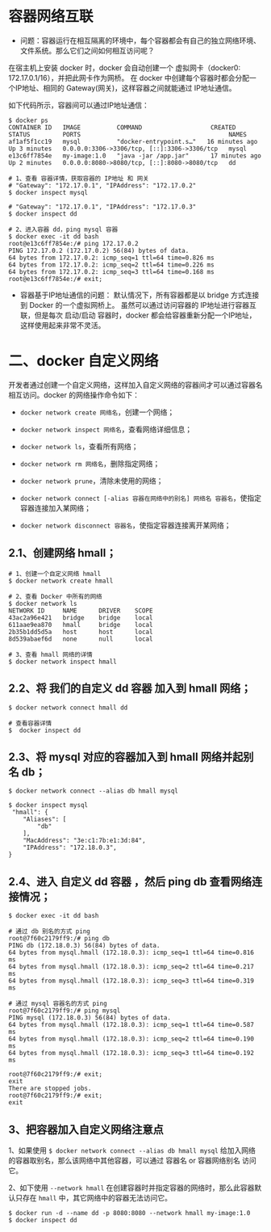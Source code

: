 # 容器网络互联
- 问题：容器运行在相互隔离的环境中，每个容器都会有自己的独立网络环境、文件系统。那么它们之间如何相互访问呢？

在宿主机上安装 docker 时，docker 会自动创建一个 虚拟网卡（docker0: 172.17.0.1/16），并把此网卡作为网桥。
在 docker 中创建每个容器时都会分配一个IP地址、相同的 Gateway(网关)，这样容器之间就能通过 IP地址通信。

如下代码所示，容器间可以通过IP地址通信：
```shell
$ docker ps
CONTAINER ID   IMAGE          COMMAND                   CREATED          STATUS         PORTS                                         NAMES
af1af5f1cc19   mysql          "docker-entrypoint.s…"   16 minutes ago   Up 3 minutes   0.0.0.0:3306->3306/tcp, [::]:3306->3306/tcp   mysql
e13c6ff7854e   my-image:1.0   "java -jar /app.jar"      17 minutes ago   Up 2 minutes   0.0.0.0:8080->8080/tcp, [::]:8080->8080/tcp   dd

# 1、查看 容器详情，获取容器的 IP地址 和 网关
# "Gateway": "172.17.0.1", "IPAddress": "172.17.0.2"
$ docker inspect mysql

# "Gateway": "172.17.0.1", "IPAddress": "172.17.0.3"
$ docker inspect dd

# 2、进入容器 dd，ping mysql 容器
$ docker exec -it dd bash
root@e13c6ff7854e:/# ping 172.17.0.2
PING 172.17.0.2 (172.17.0.2) 56(84) bytes of data.
64 bytes from 172.17.0.2: icmp_seq=1 ttl=64 time=0.826 ms
64 bytes from 172.17.0.2: icmp_seq=2 ttl=64 time=0.226 ms
64 bytes from 172.17.0.2: icmp_seq=3 ttl=64 time=0.168 ms
root@e13c6ff7854e:/# exit;
```

- 容器基于IP地址通信的问题：
  默认情况下，所有容器都是以 bridge 方式连接到 Docker 的一个虚拟网桥上。 
  虽然可以通过访问容器的 IP地址进行容器互联，但是每次 启动/启动 容器时，docker 都会给容器重新分配一个IP地址，这样使用起来非常不灵活。



# 二、docker 自定义网络
开发者通过创建一个自定义网络，这样加入自定义网络的容器间才可以通过容器名相互访问。docker 的网络操作命令如下：

- `docker network create 网络名`，创建一个网络；

- `docker network inspect 网络名`，查看网络详细信息；

- `docker network ls`，查看所有网络；

- `docker network rm 网络名`，删除指定网络；

- `docker network prune`，清除未使用的网络；

- `docker network connect [-alias 容器在网络中的别名] 网络名 容器名`，使指定容器连接加入某网络；

- `docker network disconnect 容器名`，使指定容器连接离开某网络；


## 2.1、创建网络 hmall；
```shell
# 1、创建一个自定义网络 hmall
$ docker network create hmall

# 2、查看 Docker 中所有的网络
$ docker network ls 
NETWORK ID     NAME      DRIVER    SCOPE
43ac2a96e421   bridge    bridge    local
611aae9ea870   hmall     bridge    local
2b35b1dd5d5a   host      host      local
8d539abaef6d   none      null      local

# 3、查看 hmall 网络的详情
$ docker network inspect hmall
```

## 2.2、将 我们的自定义 dd 容器 加入到 hmall 网络；
```shell
$ docker network connect hmall dd

# 查看容器详情
$  docker inspect dd
```

## 2.3、将 mysql 对应的容器加入到 hmall 网络并起别名 db；
```shell
$ docker network connect --alias db hmall mysql

$ docker inspect mysql
 "hmall": {
    "Aliases": [
        "db"
    ],
    "MacAddress": "3e:c1:7b:e1:3d:84",
    "IPAddress": "172.18.0.3",
}
```

## 2.4、进入 自定义 dd 容器 ，然后 ping db 查看网络连接情况；
```shell
$ docker exec -it dd bash

# 通过 db 别名的方式 ping
root@7f60c2179ff9:/# ping db
PING db (172.18.0.3) 56(84) bytes of data.
64 bytes from mysql.hmall (172.18.0.3): icmp_seq=1 ttl=64 time=0.816 ms
64 bytes from mysql.hmall (172.18.0.3): icmp_seq=2 ttl=64 time=0.217 ms
64 bytes from mysql.hmall (172.18.0.3): icmp_seq=3 ttl=64 time=0.319 ms

# 通过 mysql 容器名的方式 ping
root@7f60c2179ff9:/# ping mysql
PING mysql (172.18.0.3) 56(84) bytes of data.
64 bytes from mysql.hmall (172.18.0.3): icmp_seq=1 ttl=64 time=0.587 ms
64 bytes from mysql.hmall (172.18.0.3): icmp_seq=2 ttl=64 time=0.190 ms
64 bytes from mysql.hmall (172.18.0.3): icmp_seq=3 ttl=64 time=0.192 ms

root@7f60c2179ff9:/# exit;
exit
There are stopped jobs.
root@7f60c2179ff9:/# exit;
exit
```

## 3、把容器加入自定义网络注意点

1、如果使用 `$ docker network connect --alias db hmall mysql` 给加入网络的容器取别名，那么该网络中其他容器，可以通过 容器名 or 容器网络别名 访问它。

2、如下使用 `--network hmall` 在创建容器时并指定容器的网络时，那么此容器默认只存在 `hmall` 中，其它网络中的容器无法访问它。 

```shell
$ docker run -d --name dd -p 8080:8080 --network hmall my-image:1.0
$ docker inspect dd
```